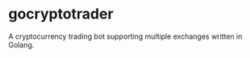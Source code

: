 gocryptotrader
==============

A cryptocurrency trading bot supporting multiple exchanges written in Golang.

